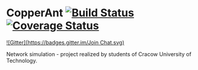 CopperAnt    [![Build Status](https://travis-ci.org/Teleinformatyka/CopperAnt.svg?branch=master)](https://travis-ci.org/Teleinformatyka/CopperAnt)         [![Coverage Status](https://img.shields.io/coveralls/Teleinformatyka/CopperAnt.svg)](https://coveralls.io/r/Teleinformatyka/CopperAnt?branch=master)
=========
[![Gitter](https://badges.gitter.im/Join Chat.svg)](https://gitter.im/Teleinformatyka/CopperAnt?utm_source=badge&utm_medium=badge&utm_campaign=pr-badge&utm_content=badge)

Network simulation - project realized by students of Cracow University of Technology. 


